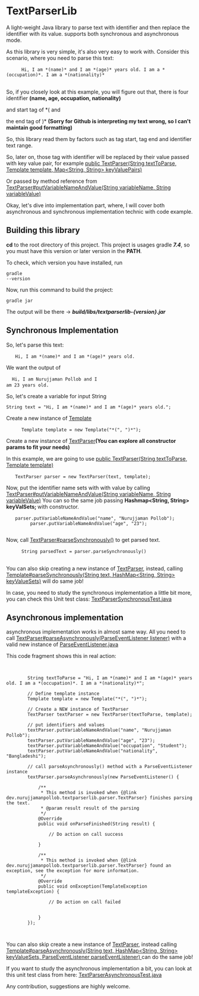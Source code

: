 # TextParserLib
A light-weight Java library to parse text with identifier and then replace the identifier with its value. supports both synchronous and asynchronous mode.

As this library is very simple, it's also very easy to work with. Consider this scenario, where you need to parse this text:

<pre>
    <code> Hi, I am *(name)* and I am *(age)* years old. I am a *(occupation)*. I am a *(nationality)* </code>
    
</pre>

So, if you closely look at this example, you will figure out that, there is four identifier <b>(name, age, occupation, nationality) </b>  <br />

and start tag of *( and

the end tag of )* <b>(Sorry for Github is interpreting my text wrong, so I can't maintain good formatting) </b>

So, this library read them by factors such as tag start, tag end and identifier text range.

So, later on, those tag with identifier will be replaced by their value passed with key value pair, for example <a href="https://github.com/nurujjamanpollob/TextParserLib/blob/d66a87b575e6401642193f36e0b2d10f3abfddf2/src/main/java/dev/nurujjamanpollob/textparserlib/parser/TextParser.java#L106">public TextParser(String textToParse, Template template, Map<String, String> keyValuePairs)</a>


Or passed by method reference from <a href="https://github.com/nurujjamanpollob/TextParserLib/blob/d66a87b575e6401642193f36e0b2d10f3abfddf2/src/main/java/dev/nurujjamanpollob/textparserlib/parser/TextParser.java#L323">TextParser#putVariableNameAndValue(String variableName, String variableValue)</a>

Okay, let's dive into implementation part, where, I will cover both asynchronous and synchronous implementation technic with code example.

## Building this library

<b>cd</b> to the root directory of this project. This project is usages gradle <b><i>7.4</i></b>, so you must have this version or later version in the <b>PATH</b>.

To check, which version you have installed, run <pre><code>gradle --version</code></pre>

Now, run this command to build the project:

<pre><code>gradle jar</code></pre>

The output will be there -> <b><i>build/libs/textparserlib-{version}.jar</i></b>

## Synchronous Implementation

So, let's parse this text:

<pre>
  <code> Hi, I am *(name)* and I am *(age)* years old. </code>
</pre>

We want the output of <pre> <code> Hi, I am Nurujjaman Pollob and I am 23 years old. </code> </pre>

So, let's create a variable for input String

  <pre><code>String text = "Hi, I am *(name)* and I am *(age)* years old.";</code></pre>
  
 Create a new instance of <a href="https://github.com/nurujjamanpollob/TextParserLib/blob/master/src/main/java/dev/nurujjamanpollob/textparserlib/Template.java">Template</a>
 
 <pre>
    <code> Template template = new Template("*(", ")*");</code> 
</pre>

Create a new instance of <a href="https://github.com/nurujjamanpollob/TextParserLib/blob/d66a87b575e6401642193f36e0b2d10f3abfddf2/src/main/java/dev/nurujjamanpollob/textparserlib/parser/TextParser.java">TextParser</a><b>(You can explore all constructor params to fit your needs)</b>

In this example, we are going to use <a href="https://github.com/nurujjamanpollob/TextParserLib/blob/d66a87b575e6401642193f36e0b2d10f3abfddf2/src/main/java/dev/nurujjamanpollob/textparserlib/parser/TextParser.java#L151">public TextParser(String textToParse, Template template) </a>

<pre>
  <code> TextParser parser = new TextParser(text, template); </code>
</pre>

Now, put the identifier name sets with with value by calling <a href="https://github.com/nurujjamanpollob/TextParserLib/blob/d66a87b575e6401642193f36e0b2d10f3abfddf2/src/main/java/dev/nurujjamanpollob/textparserlib/parser/TextParser.java#L323">TextParser#putVariableNameAndValue(String variableName, String variableValue)</a>
You can so the same job passing <b>Hashmap<String, String> keyValSets; </b> with constructor.

<pre>
  <code> parser.putVariableNameAndValue("name", "Nurujjaman Pollob");
         parser.putVariableNameAndValue("age", "23");
  </code>
</pre>

Now, call <a href="https://github.com/nurujjamanpollob/TextParserLib/blob/d66a87b575e6401642193f36e0b2d10f3abfddf2/src/main/java/dev/nurujjamanpollob/textparserlib/parser/TextParser.java#L165">TextParser#parseSynchronously()</a> to get parsed text.

<pre>
    <code> String parsedText = parser.parseSynchronously() </code>
 </pre>
 
 You can also skip creating a new instance of <a href="https://github.com/nurujjamanpollob/TextParserLib/blob/master/src/main/java/dev/nurujjamanpollob/textparserlib/parser/TextParser.java">TextParser</a>, instead, calling <a href="https://github.com/nurujjamanpollob/TextParserLib/blob/master/src/main/java/dev/nurujjamanpollob/textparserlib/Template.java#L144">Template#parseSynchronously(String text, HashMap<String, String> keyValueSets)</a> will do same job!
 
 
 In case, you need to study the synchronous implementation a little bit more, you can check this Unit test class: <a href="https://github.com/nurujjamanpollob/TextParserLib/blob/master/src/test/java/dev/nurujjamanpollob/textparserlibtestpackage/TextParserSynchronousTest.java">TextParserSynchronousTest.java</a>
 
 
 ## Asynchronous implementation
 
 asynchronous implementation works in almost same way. All you need to call <a href="https://github.com/nurujjamanpollob/TextParserLib/blob/master/src/main/java/dev/nurujjamanpollob/textparserlib/parser/TextParser.java#L178">TextParser#parseAsynchronously(ParseEventListener listener)</a> with a valid new instance of <a href="https://github.com/nurujjamanpollob/TextParserLib/blob/master/src/main/java/dev/nurujjamanpollob/textparserlib/event/ParseEventListener.java"> ParseEventListener.java</a>
 
 This code fragment shows this in real action:
 
 <pre>
 	<code>
	    
		String textToParse = "Hi, I am *(name)* and I am *(age)* years old. I am a *(occupation)*. I am a *(nationality)*";

        // Define template instance
        Template template = new Template("*(", ")*");

        // Create a NEW instance of TextParser
        TextParser textParser = new TextParser(textToParse, template);

        // put identifiers and values
        textParser.putVariableNameAndValue("name", "Nurujjaman Pollob");
        textParser.putVariableNameAndValue("age", "23");
        textParser.putVariableNameAndValue("occupation", "Student");
        textParser.putVariableNameAndValue("nationality", "Bangladeshi");

        // call parseAsynchronously() method with a ParseEventListener instance
        textParser.parseAsynchronously(new ParseEventListener() {

            /**
             * This method is invoked when {@link dev.nurujjamanpollob.textparserlib.parser.TextParser} finishes parsing the text.
             * @param result result of the parsing
             */
            @Override
            public void onParseFinished(String result) {
			
			    // Do action on call success

            }

            /**
             * This method is invoked when {@link dev.nurujjamanpollob.textparserlib.parser.TextParser} found an exception, see the exception for more information.
             */
            @Override
            public void onException(TemplateException templateException) {

                // Do action on call failed
				

            }
        });
		
	</code>
</pre>

You can also skip create a new instance of <a href="https://github.com/nurujjamanpollob/TextParserLib/blob/master/src/main/java/dev/nurujjamanpollob/textparserlib/parser/TextParser.java">TextParser</a>, instead calling <a href="https://github.com/nurujjamanpollob/TextParserLib/blob/master/src/main/java/dev/nurujjamanpollob/textparserlib/Template.java#L169"> Template#parseAsynchronously(String text, HashMap<String, String> keyValueSets, ParseEventListener parseEventListener) </a> can do the same job!

If you want to study the asynchronous implementation a bit, you can look at this unit test class from here: <a href="https://github.com/nurujjamanpollob/TextParserLib/blob/master/src/test/java/dev/nurujjamanpollob/textparserlibtestpackage/TextParserAsynchronousTest.java">TextParserAsynchronousTest.java</a>


Any contribution, suggestions are highly welcome.
 

 


 
 

